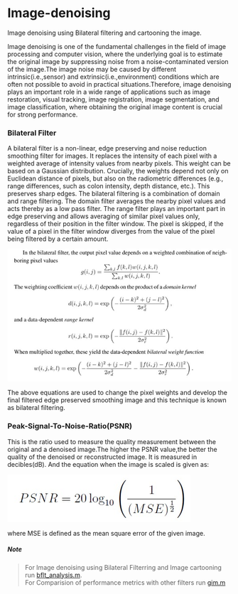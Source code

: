 # Image-denoising
<p>Image denoising using Bilateral filtering and cartooning the image.<p>

Image denoising is one of the fundamental challenges in the field of image processing and computer vision, where the underlying goal is to estimate the original image by suppressing noise from a noise-contaminated version of the image.The image noise may be caused by different intrinsic(i.e.,sensor) and extrinsic(i.e.,environment) conditions which are often not possible to avoid in practical situations.Therefore, image denoising plays an important role in a wide range of applications such as image restoration, visual tracking, image registration, image segmentation, and image classification, where obtaining the original image content is crucial for strong performance.

### Bilateral Filter
A bilateral filter is a non-linear, edge preserving and noise reduction smoothing filter for images. It replaces the intensity of each pixel with a weighted average of intensity values from nearby pixels. This weight can be based on a Gaussian distribution. Crucially, the weights depend not only on Euclidean distance of pixels, but also on the radiometric differences (e.g., range differences, such as colon intensity, depth distance, etc.). This preserves sharp edges. 
The bilateral filtering is a combination of domain and range filtering. The domain filter averages the nearby pixel values and acts thereby as a low pass filter. The range filter plays an important part in edge preserving and allows averaging of similar pixel values only, regardless of their position in the filter window. The pixel is skipped, if the value of a pixel in the filter window diverges from the value of the pixel being filtered by a certain amount.

![alt text](https://github.com/akshith6212/Image-denoising/blob/main/equations.jpg)

The above equations are used to change the pixel weights and develop the final filtered edge preserved smoothing image and this technique is known as bilateral filtering.

### Peak-Signal-To-Noise-Ratio(PSNR)
This is the ratio used to measure the quality measurement between the original and a denoised image.The higher the PSNR value,the better the quality of the denoised or reconstructed image. It is measured in decibles(dB). And the equation when the image is scaled is given as:

![alt text](https://github.com/akshith6212/Image-denoising/blob/main/psnr.jpg)

where MSE is defined as the mean square error of the given image.

##### Note
> For Image denoising using Bilateral Filterring and Image cartooning run [bflt_analysis.m](https://github.com/sairamkiran9/Image-denoising/blob/main/codes/bflt_analysis.m).<br>
> For Comparision of performance metrics with other filters run [gim.m](https://github.com/sairamkiran9/Image-denoising/blob/main/codes/gim.m)
